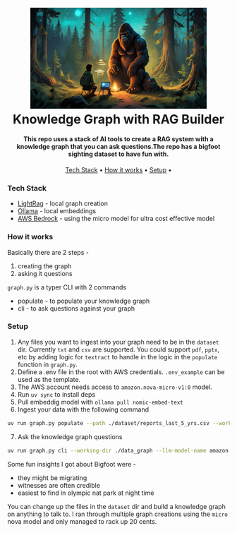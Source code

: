 <h1 align="center">
  <br>
  <img src="assets/bigfoot.jpg" alt="logo" width="400"/>
  <br>
  Knowledge Graph with RAG Builder
  <br>
</h1>

<h4 align="center">This repo uses a stack of AI tools to create a RAG system with a knowledge graph that you can ask questions.The repo has a bigfoot sighting dataset to have fun with.
</h4>

<p align="center">
  <a href="#tech-stack">Tech Stack</a> •
  <a href="#how-it-works">How it works</a> •
  <a href="#setup">Setup</a> •
</p>

### Tech Stack

- [LightRag](https://github.com/HKUDS/LightRAG) - local graph creation
- [Ollama](https://ollama.com/) - local embeddings
- [AWS Bedrock](https://aws.amazon.com/bedrock/) - using the micro model for ultra cost effective model

### How it works

Basically there are 2 steps -

1. creating the graph
2. asking it questions

`graph.py` is a typer CLI with 2 commands

- populate - to populate your knowledge graph
- cli - to ask questions against your graph

### Setup

1. Any files you want to ingest into your graph need to be in the `dataset` dir. Currently `txt` and `csv` are supported. You could support `pdf`, `pptx`, etc by adding logic for `textract` to handle in the logic in the `populate` function in `graph.py`.
2. Define a .env file in the root with AWS credentials. `.env_example` can be used as the template.
3. The AWS account needs access to `amazon.nova-micro-v1:0` model.
4. Run `uv sync` to install deps
5. Pull embeddig model with `ollama pull nomic-embed-text`
6. Ingest your data with the following command

```bash
uv run graph.py populate --path ./dataset/reports_last_5_yrs.csv --working-dir ./data_graph --llm-model-name amazon.nova-lite-v1:0
```

7. Ask the knowledge graph questions

```bash
uv run graph.py cli --working-dir ./data_graph --llm-model-name amazon.nova-lite-v1:0
```

Some fun insights I got about Bigfoot were -

- they might be migrating
- witnesses are often credible
- easiest to find in olympic nat park at night time

You can change up the files in the `dataset` dir and build a knowledge graph on anything to talk to. I ran through multiple graph creations using the `micro` nova model and only managed to rack up 20 cents.
